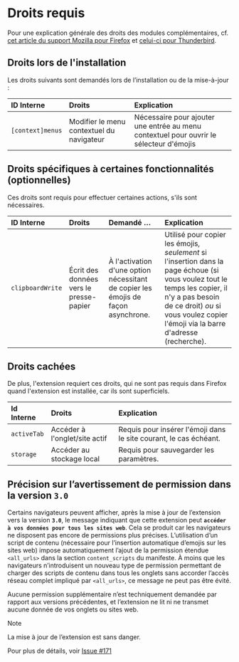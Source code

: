 # Droits requis

Pour une explication générale des droits des modules complémentaires, cf. [cet article du support Mozilla pour Firefox](
https://support.mozilla.org/fr/kb/messages-demande-permission-extensions-firefox) et [celui-ci pour Thunderbird](https://support.mozilla.org/fr/kb/messages-demande-permission-extensions-thunderbird).

## Droits lors de l'installation

Les droits suivants sont demandés lors de l’installation ou de la mise-à-jour :

| ID Interne       | Droits                                    | Explication                                                                             |
| :--------------- | :---------------------------------------- | :-------------------------------------------------------------------------------------- |
| `[context]menus` | Modifier le menu contextuel du navigateur | Nécessaire pour ajouter une entrée au menu contextuel pour ouvrir le sélecteur d'émojis |

## Droits spécifiques à certaines fonctionnalités (optionnelles)

Ces droits sont requis pour effectuer certaines actions, s'ils sont nécessaires.

| ID Interne       | Droits                                  | Demandé …                                                                         | Explication                                                                                                                                                                                                                      |
| :--------------- | :-------------------------------------- | :-------------------------------------------------------------------------------- | :------------------------------------------------------------------------------------------------------------------------------------------------------------------------------------------------------------------------------- |
| `clipboardWrite` | Écrit des données vers le presse-papier | À l'activation d'une option nécessitant de copier les émojis de façon asynchrone. | Utilisé pour copier les émojis, _seulement_ si l'insertion dans la page échoue (si vous voulez tout le temps les copier, il n'y a pas besoin de ce droit) _ou_ si vous voulez copier l'émoji via la barre d'adresse (recherche). |

## Droits cachées

De plus, l'extension requiert ces droits, qui ne sont pas requis dans Firefox quand l'extension est installée, car ils sont superficiels.

| Id Interne  | Droits                        | Explication                                                       |
| :---------- | :---------------------------- | :---------------------------------------------------------------- |
| `activeTab` | Accéder à l'onglet/site actif | Requis pour insérer l'émoji dans le site courant, le cas échéant. |
| `storage`   | Accéder au stockage local     | Requis pour sauvegarder les paramètres.                           |

## Précision sur l’avertissement de permission dans la version `3.0`

Certains navigateurs peuvent afficher, après la mise à jour de l’extension vers la version **`3.0`**, le message indiquant que cette extension peut **`accéder à vos données pour tous les sites web`**.
Cela se produit car les navigateurs ne disposent pas encore de permissions plus précises. L’utilisation d’un script de contenu (nécessaire pour l’insertion automatique d’emojis sur les sites web) impose automatiquement l’ajout de la permission étendue `<all_urls>` dans la section `content_scripts` du manifeste.
À moins que les navigateurs n’introduisent un nouveau type de permission permettant de charger des scripts de contenu dans tous les onglets sans accorder l’accès réseau complet impliqué par `<all_urls>`, ce message ne peut pas être évité.

Aucune permission supplémentaire n’est techniquement demandée par rapport aux versions précédentes, et l’extension ne lit ni ne transmet aucune donnée de vos onglets ou sites web.

> [!NOTE]
> La mise à jour de l’extension est sans danger.

Pour plus de détails, voir [Issue #171](https://github.com/rugk/awesome-emoji-picker/issues/171)